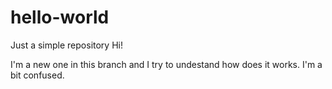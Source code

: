 # hello-world
Just a simple repository
Hi!

I'm a new one in this branch and I try to undestand how does it works.
I'm a bit confused.
